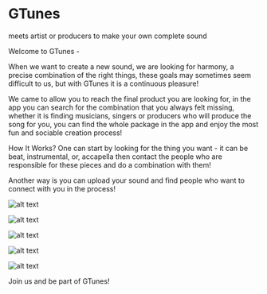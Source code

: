 # GTunes
meets artist or producers to make your own complete sound

Welcome to GTunes -

When we want to create a new sound, we are looking for harmony, a precise combination of the right things,
these goals may sometimes seem difficult to us, but with GTunes it is a continuous pleasure!

We came to allow you to reach the final product you are looking for,
in the app you can search for the combination that you always felt missing, whether it is finding musicians,
singers or producers who will produce the song for you, you can find the whole package in the app and enjoy the most fun and sociable creation process!

How It Works?
One can start by looking for the thing you want - it can be beat, instrumental, or, 
accapella then contact the people who are responsible for these pieces and do a combination with them!

Another way is you can upload your sound and find people who want to connect with you in the process!

![alt text](https://lh3.googleusercontent.com/WkcExkR95mMeWNls6TXH8RotuQPV1mzCn2wBVLHE8c07MxlfQT7VLd-n7HcUYS4mFOOyoj_SHpvB4qUQAIdHvC1dxSrw4xY0jiEBZlcsySMgDC-VHajZJw_mPEeZ5klwvGEitDclZNN7jeBDWiTrq4O5qtS8GF3oSszA2hUzlPLJKN8HibDxfQAZE5ydbUHk13R7cpo3e3OwaYgKu2CNtQxpI2CW2H0T1U0N5l10kLiFf4h-9a7FN-Pb4WmcXS2Y4LvObS0w24Usm2i4ATKN-Pv_Z9XEBHrlFlhpjotQzUVH_VyDBpXz3S8JdmboG5s5J79eZWqzQwFam0Sd6Q9Q2eww1G-3fuziwDR8DHcPtom9Qdo4MPIhlql58Y2BmQMGeVB_QFSOye94d9P1wAhYrmz1cMz3-EWdLMS1TtEZFcNoIiamS2-Pkuw_a8NXEm7plekPKFNFednzAi0yDi-r1gWreNMBplq2T_LpuYLT8QKJyGYdsX0-wq-LhbxUicQYcjuo7qcmv_QpT1k5ZzIU_t0TvpIV30UiFckBHSKrdo-Y_XmA9XhimTCVfHjqcwcAD3Bty-qzbCsCx2V_lbmtnSNJj4WwAfkf-WvUX29wVWNDBBZ6d-KASHDZhGwqxSiUdfdkPS64YHO7C3fGg7-u94raBoVsIYCtyhJFTt1XKLQeTdfpLZjEPGdiGLzsAkY=w1416-h952-no?authuser=0)

![alt text](https://lh3.googleusercontent.com/hx2dafsPdb49FGpf9UpLdNwtkhvfTMkP0aK_ECY3ulFPQ68DdsVbyXAaBxUTbBdks2im0RrmDoXxbDV53VgVjsNGhOpHqkgIE3gF67IjGjSiMXceIk8uS94X7zFGtAy2C42oLV0OSv2qQ28H4lrok9xMAlMNkurvgCsw3g_ATa0LrRT4f0wX4vIottWQwgtdZ7eBSBtqbhOvRUeYerDBm1sZG5uWWZoOcjFG8z3qv63e0SkgNeOFoPOBOm_VL7e9TgcOcIjhY4Pyn1Xp0uqGjPWfOZLFIiSC6qzTFeuT-0X7JnhidGhfw-hyhXWiSsky54mMv2qE89lqLy_7veX6zQbc86jpg7DrJIDqksnXYpFtUxvpihAhU13mOToPpBDIVuQRw3uyBTnmYZamLUwcXS1bketPlDmRXE5udbvGmOpTVHXu6BA67GluMY1pU8RC5EQYPo1fhXhQKKo1uQrb7nkGHbBgzeNxNMyYTWxZWHv6ixF6hQsXFut7Oejjht6jI5dicmgIAPu6AsEuioNbNH9zKPf87iSXGlDQLnncWR1NYh-NHQ8v1ubYKPFUqaNbBKp8MJdsz0a19FsZOlxKW7cZ_sa7mg-ESwRCNrjiQkhPgmHRcyW9ueUtyEFZiw_fr5G0Rz7ww04v4o9dAyP-bnkpEP1BT5EFUpSpCH5iYifl8MaKI9npr6SQdrvDGFQ=w440-h952-no?authuser=0g)

![alt text](https://lh3.googleusercontent.com/saTeeIFnYQYHzKv7Gxd242etv2CJjwPxX3vxjEF2px9QQHCoXCnaSDg3_nwzSQis5n9cqpZP2pxDT5MVY_dirzb7IuvtO5YUiZCauusqUy-PEzGelQ3qnTszzht7QOemQDCCfztLjjHMJdPdlT9pxmEuiVJhRIpvGGEAnb834dDvV9pooBQL1aal5Xe1W863donxWRW0r41S426pL-NLDTibZ3-wmno4sDUq2FaDkuUoZRKaPr_iC-lO2b26YKgGnBmmn9IP84N_5Fix1PJPThQJhg0RBMfoDyfgQBKkzn-K_eir8MH_DyDyXI1pO06vdFxQ1ahHLWHYGwDGCEJq_k665yZzi4sq5SH_WoB2r2voT9hqexn3hZNTm0ebbr6NU315dcdP2gPhOE2NjxciZccH5aBJB5fcfYFC1nvENfV2hgLJ1Pu5GHieq442gs4d_uuwAm2HWII-7DxLDa0zhLq-9NudlJgBjuaFd4KgWBoh5N9iREJ9I8FEMFT5Dneu6DMM3fu7YvwDVYD7_WPNEwzOuk2YUdjQ_lo20lJL_gymRBoK78O-2JIpXfGHVjn1gBBxVa9K0ZHETKftFMUho8uZlCkVj5O0NgrGp1XZR-96-wSAf-nQKr65PIXKK4mgTsN791QBhhqvbKkHLFIr60CRFmAOqYLDnZjuDFon_q5KRgY9sNgNE-4vOw7CMOs=w440-h952-no?authuser=0)

![alt text](https://lh3.googleusercontent.com/UayRqLsM2jvpBQtuFVx025D2YyTn38d9Nip4-WN1teFH_jNCw_mNzLjJE0GAnVqPD3PgLtDg32Dt593OnR6OGbahh-uI5Tm-I3hCEmqoLOYP_GIGnaNyHstdR6zvAw7vQeNcLmlhn6jraTa6QCZNpIEcdYV-k-Exq2rQVMK34tpt7_QjYRNX1sVDUW7v1vqHgne2htv36S6SBVgmV6FdPg1sjGmrSfBLU4TNXDyD_iWQ-a6w9aH5eCcg0HvP84XGDgC5cfWnGwIi0PZ7UJLCGhivou1gfoIitSXDrSu119atURhA8g0-aStddaW_jKT_NGIG5ARd2pdUw36DNXhbGt-7fryu8IFJZOiYpgXdwWmpoP1KYJAaUHwAjYmt9FKWFJHkEuVTauLd2wyMuLg5FNNkjfbaBM0CMU7EhK6nHB27xPPyLCxZ9I6WzqZ4qc3tzcivtk_Hb2ftX25bnAHGlepXlmUFPq00mK1SW0B1mf9YKWdSaHPfe5CX5ro4S4M7lbvpZeUJineosYEoX6H0saRgz0a4KuhSe2P_D6_nxuw71OLRlroM2FkJxjYgsJ28BT5K1HkAFBsWf4z3u_wA0S4zD3B_s6mI5Z_CgWCLI-ComLUcELe6KFT5rlMZSxNehxyVDbKUzbgHeshfc45BL8WZHa-kP6regqlt9fPWEh5D7jRcOs0IELhoeJjbHu8=w440-h952-no?authuser=0)

![alt text](http://url/to/img.png)



Join us and be part of GTunes!
